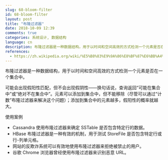 ```yaml
---
slug: 68-bloom-filter
id: 68-bloom-filter
layout: post
title: "布隆过滤器"
date: 2018-10-09 12:39
comments: true
categories: 系统设计, 数据结构
language: cn
description: 布隆过滤器是一种数据结构，用于以时间和空间高效的方式检测一个元素是否在一个集合中。查询返回“可能在集合中”或“绝对不在集合中”。
references:
  - https://zh.wikipedia.org/wiki/%E5%B8%83%E9%9A%86%E8%BF%87%E6%BB%A4%E5%99%A8
---
```


布隆过滤器是一种数据结构，用于以时间和空间高效的方式检测一个元素是否在一个集合中。

可能会出现假阳性匹配，但不会出现假阴性——换句话说，查询返回“可能在集合中”或“绝对不在集合中”。元素可以添加到集合中，但不能移除（尽管可以通过“计数”布隆过滤器来解决这个问题）；添加到集合中的元素越多，假阳性的概率就越大。

使用案例

- Cassandra 使用布隆过滤器来确定 SSTable 是否包含特定行的数据。
- HBase 布隆过滤器是一种有效的机制，用于测试 StoreFile 是否包含特定行或行-列单元格。
- 网站的反欺诈系统可以有效地使用布隆过滤器来拒绝被禁止的用户。
- 谷歌 Chrome 浏览器曾经使用布隆过滤器来识别恶意 URL。